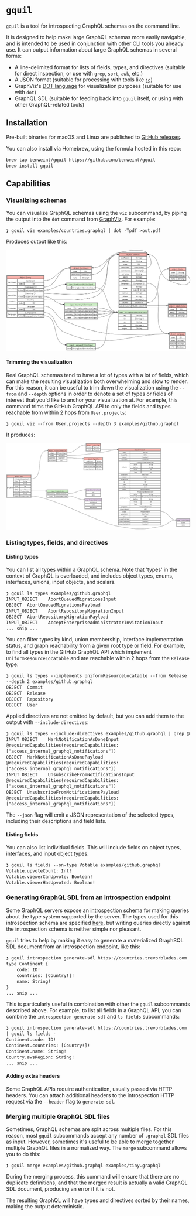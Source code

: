 # `gquil`

`gquil` is a tool for introspecting GraphQL schemas on the command line.

It is designed to help make large GraphQL schemas more easily navigable, and is intended to be used in conjunction with other CLI tools you already use. It can output information about large GraphQL schemas in several forms:

- A line-delimited format for lists of fields, types, and directives (suitable for direct inspection, or use with `grep`, `sort`, `awk`, etc.)
- A JSON format (suitable for processing with tools like [`jq`](https://github.com/jqlang/jq))
- GraphViz's [DOT language](https://graphviz.org/doc/info/lang.html) for visualization purposes (suitable for use with `dot`)
- GraphQL SDL (suitable for feeding back into `gquil` itself, or using with other GraphQL-related tools)

## Installation

Pre-built binaries for macOS and Linux are published to [GitHub releases](https://github.com/benweint/gquil/releases).

You can also install via Homebrew, using the formula hosted in this repo:

```
brew tap benweint/gquil https://github.com/benweint/gquil
brew install gquil
```

## Capabilities

### Visualizing schemas

You can visualize GraphQL schemas using the `viz` subcommand, by piping the output into the `dot` command from [GraphViz](https://graphviz.org/). For example:

```
❯ gquil viz examples/countries.graphql | dot -Tpdf >out.pdf
```

Produces output like this:

![A graph visualization of the countries.graphql example schema](./examples/images/countries.png)

#### Trimming the visualization

Real GraphQL schemas tend to have a lot of types with a lot of fields, which can make the resulting visualization both overwhelming and slow to render. For this reason, it can be useful to trim down the visualization using the `--from` and `--depth` options in order to denote a set of types or fields of interest that you'd like to anchor your visualization at. For example, this command trims the GitHub GraphQL API to only the fields and types reachable from within 2 hops from `User.projects`:

```
❯ gquil viz --from User.projects --depth 3 examples/github.graphql
```

It produces:

![A graph visualization of github.graphql, trimmed to only showing 3 levels of depth from the User.projects entrypoint](./examples/images/user-projects.png)

### Listing types, fields, and directives

#### Listing types

You can list all types within a GraphQL schema. Note that 'types' in the context of GraphQL is overloaded, and includes object types, enums, interfaces, unions, input objects, and scalars.

```
❯ gquil ls types examples/github.graphql
INPUT_OBJECT	AbortQueuedMigrationsInput
OBJECT	AbortQueuedMigrationsPayload
INPUT_OBJECT	AbortRepositoryMigrationInput
OBJECT	AbortRepositoryMigrationPayload
INPUT_OBJECT	AcceptEnterpriseAdministratorInvitationInput
... snip ...
```

You can filter types by kind, union membership, interface implementation status, and graph reachability from a given root type or field. For example, to find all types in the GitHub GraphQL API which implement `UniformResourceLocatable` and are reachable within 2 hops from the `Release` type:

```
❯ gquil ls types --implements UniformResourceLocatable --from Release --depth 2 examples/github.graphql
OBJECT	Commit
OBJECT	Release
OBJECT	Repository
OBJECT	User
```

Applied directives are not emitted by default, but you can add them to the output with `--include-directives`:

```
❯ gquil ls types --include-directives examples/github.graphql | grep @
INPUT_OBJECT	MarkNotificationAsDoneInput @requiredCapabilities(requiredCapabilities: ["access_internal_graphql_notifications"])
OBJECT	MarkNotificationAsDonePayload @requiredCapabilities(requiredCapabilities: ["access_internal_graphql_notifications"])
INPUT_OBJECT	UnsubscribeFromNotificationsInput @requiredCapabilities(requiredCapabilities: ["access_internal_graphql_notifications"])
OBJECT	UnsubscribeFromNotificationsPayload @requiredCapabilities(requiredCapabilities: ["access_internal_graphql_notifications"])
```

The `--json` flag will emit a JSON representation of the selected types, including their descriptions and field lists.

#### Listing fields

You can also list individual fields. This will include fields on object types, interfaces, and input object types.

```
❯ gquil ls fields --on-type Votable examples/github.graphql 
Votable.upvoteCount: Int!
Votable.viewerCanUpvote: Boolean!
Votable.viewerHasUpvoted: Boolean!
```

### Generating GraphQL SDL from an introspection endpoint

Some GraphQL servers expose an [introspection schema](https://graphql.org/learn/introspection/) for making queries about the type system supported by the server. The types used for this introspection schema are specified [here](https://spec.graphql.org/October2021/#sec-Introspection), but writing queries directly against the introspection schema is neither simple nor pleasant.

`gquil` tries to help by making it easy to generate a materialized GraphSQL SDL document from an introspection endpoint, like this:

```
❯ gquil introspection generate-sdl https://countries.trevorblades.com
type Continent {
	code: ID!
	countries: [Country!]!
	name: String!
}
... snip ...
```

This is particularly useful in combination with other the `gquil` subcommands described above. For example, to list all fields in a GraphQL API, you can combine the `introspection generate-sdl` and `ls fields` subcommands:

```
❯ gquil introspection generate-sdl https://countries.trevorblades.com | gquil ls fields -
Continent.code: ID!
Continent.countries: [Country!]!
Continent.name: String!
Country.awsRegion: String!
... snip ...
```

#### Adding extra headers

Some GraphQL APIs require authentication, usually passed via HTTP headers. You can attach additional headers to the introspection HTTP request via the `--header` flag to `generate-sdl`.

### Merging multiple GraphQL SDL files

Sometimes, GraphQL schemas are split across multiple files. For this reason, most `gquil` subcommands accept any number of `.graphql` SDL files as input. However, sometimes it's useful to be able to merge together multiple GraphQL files in a normalized way. The `merge` subcommand allows you to do this:

```
❯ gquil merge examples/github.graphql examples/tiny.graphql
```

During the merging process, this command will ensure that there are no duplicate definitions, and that the merged result is actually a valid GraphQL SDL document, producing an error if it is not.

The resulting GraphQL will have types and directives sorted by their names, making the output deterministic.
